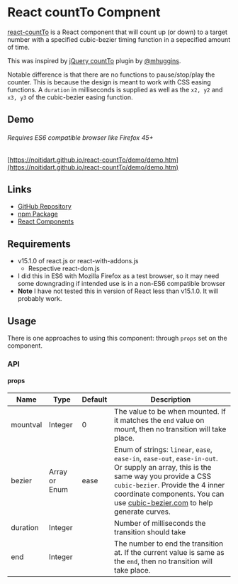 React countTo Compnent
=====================
[react-countTo](https://github.com/noitidart/react-countTo) is a React component that will count up (or down) to a target number with a specified cubic-bezier timing function in a sepecified amount of time.

This was inspired by [jQuery countTo](https://github.com/mhuggins/jquery-countTo) plugin by [@mhuggins](https://github.com/mhuggins).

Notable difference is that there are no functions to pause/stop/play the counter. This is because the design is meant to work with CSS easing functions. A `duration` in milliseconds is supplied as well as the `x2, y2` and `x3, y3` of the cubic-bezier easing function.

Demo
-----
###### Requires ES6 compatible browser like Firefox 45+
[https://noitidart.github.io/react-countTo/demo/demo.htm](https://noitidart.github.io/react-countTo/demo/demo.htm)

Links
------
* [GitHub Repository](https://github.com/Noitidart/react-countTo)
* [npm Package](https://www.npmjs.com/package/react-countTo)
* [React Components](http://react-components.com/component/react-color)

Requirements
-------------
* v15.1.0 of react.js or react-with-addons.js
  * Respective react-dom.js
* I did this in ES6 with Mozilla Firefox as a test browser, so it may need some downgrading if intended use is in a non-ES6 compatible browser
* **Note** I have not tested this in version of React less than v15.1.0. It will probably work.

Usage
------
There is one approaches to using this component: through `props` set on the component.

### API
#### props
| Name     | Type          | Default | Description                                                                                                                                                                                                                                                                       |
|----------|---------------|---------|-----------------------------------------------------------------------------------------------------------------------------------------------------------------------------------------------------------------------------------------------------------------------------------|
| mountval | Integer       | 0       | The value to be when mounted. If it matches the `end` value on mount, then no transition will take place.                                                                                                                                                                         |
| bezier   | Array or Enum | ease    |  Enum of strings: `linear`, `ease`, `ease-in`, `ease-out`, `ease-in-out`. Or supply an array, this is the same way you provide a CSS `cubic-bezier`. Provide the 4 inner coordinate components. You can use [cubic-bezier.com](http://cubic-bezier.com/) to help generate curves. |
| duration | Integer       |         | Number of milliseconds the transition should take                                                                                                                                                                                                                                 |
| end      | Integer       |         | The number to end the transition at. If the current value is same as the `end`, then no transition will take place.                                                                                                                                                               |
